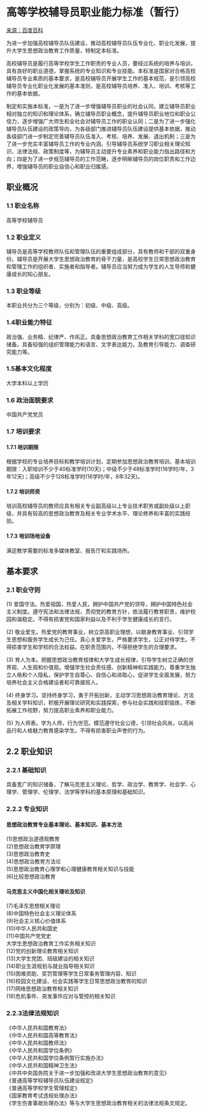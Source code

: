 # 高等学校辅导员职业能力标准（暂行）

[来源：百度百科](https://baike.baidu.com/item/高等学校辅导员职业能力标准（暂行）/13680982?fr=aladdin)

为进一步加强高校辅导员队伍建设，推动高校辅导员队伍专业化、职业化发展，提升大学生思想政治教育工作质量，特制定本标准。

高校辅导员是履行高等学校学生工作职责的专业人员，要经过系统的培养与培训，具有良好的职业道德，掌握系统的专业知识和专业技能。本标准是国家对合格高校辅导员专业素质的基本要求，是高校辅导员开展学生工作的基本规范，是引领高校辅导员专业化职业化发展的基本准则，是高校辅导员培养、准入、培训、考核等工作的基本依据。

制定和实施本标准，一是为了进一步增强辅导员职业的社会认同，建立辅导员职业相对独立的知识和理论体系，确立辅导员职业概念，提升辅导员职业地位和职业公信力，逐步增强广大师生和全社会对辅导员工作的职业认同；二是为了进一步强化辅导员队伍建设的政策导向，为各级部门推进辅导员队伍建设提供基本依据，推动各级部门进一步制定完善辅导员队伍准入、考核、培养、发展、退出机制；三是为了进一步充实丰富辅导员工作的专业内涵，引导辅导员系统学习职业相关理论知识、法律法规、政策制度等，为辅导员主动提升专业素养和职业能力指出路径和方向；四是为了进一步规范辅导员的工作范畴，逐步明晰辅导员的岗位职责和工作边界，增强辅导员的职业自信心和职业归属感。

## 职业概况

### 1.1 职业名称

高等学校辅导员

### 1.2 职业定义

辅导员是高等学校教师队伍和管理队伍的重要组成部分，具有教师和干部的双重身份。辅导员是开展大学生思想政治教育的骨干力量，是高校学生日常思想政治教育和管理工作的组织者、实施者和指导者。辅导员应当努力成为学生的人生导师和健康成长的知心朋友。

### 1.3 职业等级

本职业共分为三个等级，分别为：初级、中级、高级。

### 1.4职业能力特征

政治强、业务精、纪律严、作风正。具备思想政治教育工作相关学科的宽口径知识储备。具备较强的组织管理能力和语言、文字表达能力，及教育引导能力、调查研究能力等。

### 1.5基本文化程度

大学本科以上学历

### 1.6 政治面貌要求

中国共产党党员

### 1.7 培训要求

#### 1.7.1 培训期限

根据学校的专业培养目标和教学培训计划，定期参加思想政治教育培训。基本培训期限：入职培训不少于40标准学时(10天)；中级不少于48标准学时(16学时/年，3年12天)；高级不少于128标准学时(16学时/年，8年32天)。

#### 1.7.2 培训师资

培训高校辅导员的教师应具有相关专业副高级以上专业技术职务或副处级以上职级，并具有较高的思想政治教育及相关专业学术水平、理论修养和丰富的实践经验。

#### 1.7.3 培训场地设备

满足教学需要的标准多媒体教室、报告厅和实践场所。  

## 基本要求  

### 2.1 职业守则

(1) 爱国守法。热爱祖国，热爱人民，拥护中国共产党的领导，拥护中国特色社会主义制度。遵守宪法和法律法规，贯彻党的教育方针，依法履行教育职责，维护校园和谐稳定。不得有损害党和国家利益以及不利于学生健康成长的言行。  

(2) 敬业爱生。热爱党的教育事业，树立崇高职业理想，以献身教育事业、引领学生思想和服务学生成长为己任。真心关爱学生，严格要求学生，公正对待学生。不得损害学生和学校的合法权益。在职责范围内，不得拒绝学生的合理要求。  

(3) 育人为本。把握思想政治教育规律和大学生成长规律，引导学生树立正确的世界观、人生观和价值观。增强学生社会责任感、创新精神和实践能力。尊重学生独立人格和个人隐私，保护学生自尊心、自信心和进取心，促进学生全面发展，努力培养社会主义合格建设者和可靠接班人。  

(4) 终身学习。坚持终身学习，勇于开拓创新，主动学习思想政治教育理论、方法及相关学科知识，积极开展理论研究和实践探索，参与社会实践和挂职锻炼，不断拓展工作视野，努力提高职业素养和职业能力。  

(5) 为人师表。学为人师，行为世范。模范遵守社会公德，引领社会风尚，以高尚品行和人格魅力教育感染学生。不得有损害职业声誉的行为。  

## 2.2 职业知识

### 2.2.1 基础知识

具备宽广的知识储备，了解马克思主义理论、哲学、政治学、教育学、社会学、心理学、管理学、伦理学、法学等学科的基本原理和基础知识。

### 2.2.2 专业知识

#### 思想政治教育专业基本理论、基本知识、基本方法

(1)思想政治道德观教育  
(2)思想政治教育学原理  
(3)思想政治教育史  
(4)思想政治教育方法论  
(5)思想政治教育心理学和心理健康教育相关知识与技能  
(6)比较思想政治教育  

#### 马克思主义中国化相关理论及知识

(7)毛泽东思想相关理论  
(8)中国特色社会主义理论体系  
(9)社会主义核心价值体系  
(10)中华人民共和国史  
(11)中国共产党党史  
大学生思想政治教育工作实务相关知识  
(12)党的创新理论教育相关知识  
(13)大学生党团、班级建设的相关知识  
(14)职业生涯规划与就业指导相关知识  
(15)困难资助、奖罚管理等学生日常事务管理内容、知识  
(16)校园文化建设、社会实践等学生日常思想政治教育的知识  
(17)网络思想政治教育相关知识  
(18)危机事件、突发事件应对与管控的相关知识  

### 2.2.3法律法规知识
《中华人民共和国教育法》  
《中华人民共和国高等教育法》  
《中华人民共和国教师法》  
《中华人民共和国学位条例》  
《中华人民共和国学位条例暂行实施办法》  
《中华人民共和国精神卫生法》  
《中共中央国务院关于进一步加强和改进大学生思想政治教育的意见》  
《普通高等学校辅导员队伍建设规定》  
《普通高等学校学生管理规定》  
《国家教育考试违规处理办法》  
《学生伤害事故处理办法》等与大学生思想政治教育相关的法律法规条文规定。